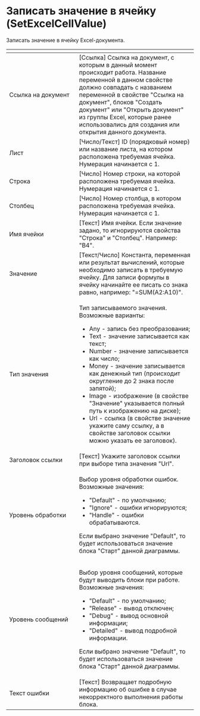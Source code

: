 # Записать значение в ячейку (SetExcelCellValue)

Записать значение в ячейку Excel-документа.

<table data-header-hidden><thead><tr><th width="202"></th><th width="350"></th></tr></thead><tbody><tr><td>Ссылка на документ</td><td>[Ссылка] Ссылка на документ, с которым в данный момент происходит работа. Название переменной в данном свойстве должно совпадать с названием переменной в свойстве "Ссылка на документ", блоков "Создать документ" или "Открыть документ" из группы Excel, которые ранее использовались для создания или открытия данного документа.</td></tr><tr><td>Лист</td><td>[Число/Текст] ID (порядковый номер) или название листа, на котором расположена требуемая ячейка. Нумерация начинается с 1.</td></tr><tr><td>Строка</td><td>[Число] Номер строки, на которой расположена требуемая ячейка. Нумерация начинается с 1.</td></tr><tr><td>Столбец</td><td>[Число] Номер столбца, в котором расположена требуемая ячейка. Нумерация начинается с 1.</td></tr><tr><td>Имя ячейки</td><td>[Текст] Имя ячейки. Если значение задано, то игнорируются свойства "Строка" и "Столбец". Например: "B4".</td></tr><tr><td>Значение</td><td>[Текст/Число] Константа, переменная или результат вычислений, которые необходимо записать в требуемую ячейку. Для записи формулы в ячейку начинайте ее писать со знака равно, например: "=SUM(A2:A10)".</td></tr><tr><td>Тип значения</td><td><p>Тип записываемого значения. Возможные варианты: </p><ul><li>Any - запись без преобразования; </li><li>Text - значение записывается как текст; </li><li>Number - значение записывается как число; </li><li>Money - значение записывается как денежный тип (происходит округление до 2 знака после запятой); </li><li>Image - изображение (в свойстве "Значение" указывается полный путь к изображению на диске); </li><li>Url - ссылка (в свойстве значение укажите саму ссылку, а в свойстве заголовок ссылки можно указать ее заголовок).</li></ul></td></tr><tr><td>Заголовок ссылки</td><td>[Текст] Укажите заголовок ссылки при выборе типа значения "Url".</td></tr><tr><td>Уровень обработки</td><td><p>Выбор уровня обработки ошибок. Возможные значения: </p><ul><li>"Default" - по умолчанию; </li><li>"Ignore" - ошибки игнорируются; </li><li>"Handle" - ошибки обрабатываются. </li></ul><p>Если выбрано значение "Default", то будет использоваться значение блока "Старт" данной диаграммы.</p></td></tr><tr><td>Уровень сообщений</td><td><p>Выбор уровня сообщений, которые будут выводить блоки при работе. Возможные значения: </p><ul><li>"Default" - по умолчанию; </li><li>"Release" - вывод отключен; </li><li>"Debug" - вывод основной информации; </li><li>"Detailed" - вывод подробной информации. </li></ul><p>Если выбрано значение "Default", то будет использоваться значение блока "Старт" данной диаграммы.</p></td></tr><tr><td>Текст ошибки</td><td>[Текст] Возвращает подробную информацию об ошибке в случае некорректного выполнения работы блока.</td></tr></tbody></table>
